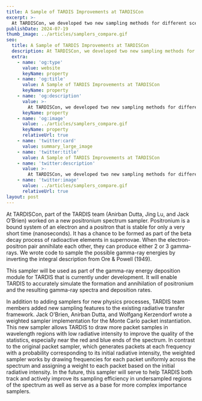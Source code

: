 ```yaml
---
title: A Sample of TARDIS Improvements at TARDISCon
excerpt: >-
  At TARDISCon, we developed two new sampling methods for different scenarios:- the decay of positronium and the emission of packets from the photosphere.
publishDate: 2024-07-19
thumb_image: ../articles/samplers_compare.gif
seo:
  title: A Sample of TARDIS Improvements at TARDISCon
  description: At TARDISCon, we developed two new sampling methods for different scenarios:- the decay of positronium and the emission of packets from the photosphere.
  extra:
    - name: 'og:type'
      value: website
      keyName: property
    - name: 'og:title'
      value: A Sample of TARDIS Improvements at TARDISCon
      keyName: property
    - name: 'og:description'
      value: >-
        At TARDISCon, we developed two new sampling methods for different scenarios:- the decay of positronium and the emission of packets from the photosphere.
      keyName: property
    - name: 'og:image'
      value: ../articles/samplers_compare.gif
      keyName: property
      relativeUrl: true
    - name: 'twitter:card'
      value: summary_large_image
    - name: 'twitter:title'
      value: A Sample of TARDIS Improvements at TARDISCon
    - name: 'twitter:description'
      value: >-
        At TARDISCon, we developed two new sampling methods for different scenarios:- the decay of positronium and the emission of packets from the photosphere.
    - name: 'twitter:image'
      value: ../articles/samplers_compare.gif
      relativeUrl: true
layout: post
---
```


At TARDISCon, part of the TARDIS team (Anirban Dutta, Jing Lu, and Jack O’Brien) worked on a new positronium spectrum sampler. Positronium is a bound system of an electron and a positron that is stable for only a very short time (nanoseconds). It has a chance to be formed as part of the beta decay process of radioactive elements in supernovae. When the electron-positron pair annihilate each other, they can produce either 2 or 3 gamma-rays. We wrote code to sample the possible gamma-ray energies by inverting the integral description from Ore & Powell (1949).

This sampler will be used as part of the gamma-ray energy deposition module for TARDIS that is currently under development. It will enable TARDIS to accurately simulate the formation and annihilation of positronium and the resulting gamma-ray spectra and deposition rates.

In addition to adding samplers for new physics processes, TARDIS team members added new sampling features to the existing radiative transfer framework.  Jack O'Brien, Anirban Dutta, and Wolfgang Kerzendorf wrote a weighted sampler implementation for the Monte Carlo packet instantiation.  This new sampler allows TARDIS to draw more packet samples in wavelength regions with low radiative intensity to improve the quality of the statistics, especially near the red and blue ends of the spectrum.  In contrast to the original packet sampler, which generates packets at each frequency with a probability corresponding to its initial radiative intensity, the weighted sampler works by drawing frequencies for each packet uniformly across the spectrum and assigning a weight to each packet based on the initial radiative intensity.  In the future, this sampler will serve to help TARDIS both track and actively improve its sampling efficiency in undersampled regions of the spectrum as well as serve as a base for more complex importance samplers.


